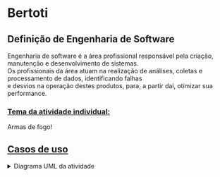 # Bertoti

## Definição de Engenharia de Software
Engenharia de software é a área profissional responsável pela criação, manutenção e desenvolvimento de sistemas.<br>
Os profissionais da área atuam na realização de análises, coletas e processamento de dados, identificando falhas<br>
e desvios na operação destes produtos, para, a partir daí, otimizar sua performance.<br>

### <u>Tema da atividade individual:</u>
Armas de fogo!
## <u>Casos de uso</u>

<details>
<summary> Diagrama UML da atividade </summary>
<br>  

![Classe UML v1p3](https://user-images.githubusercontent.com/111443621/226141632-bd0eb4d7-2962-4130-b94f-97eb087866ee.png)

</details>
